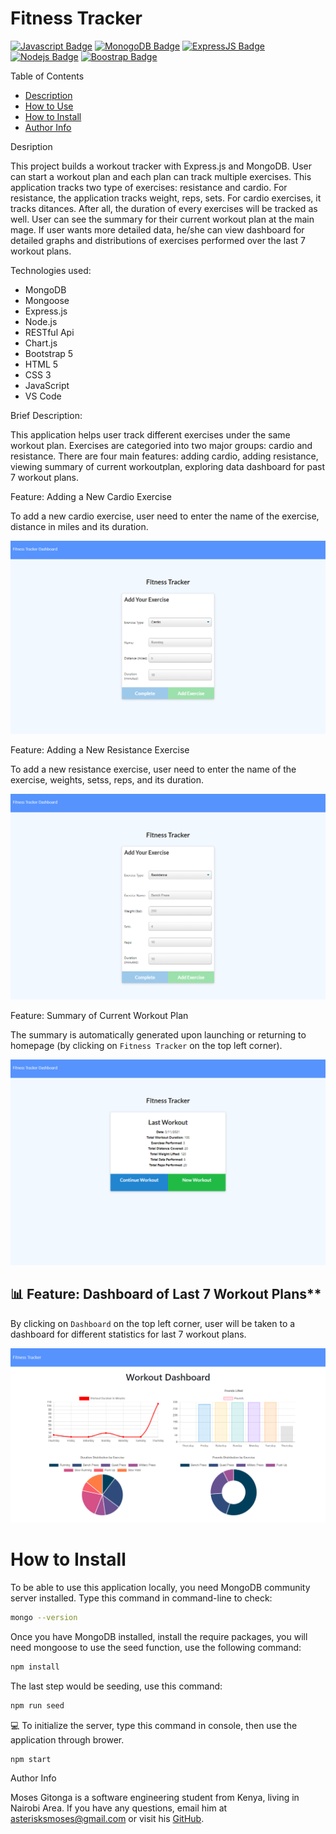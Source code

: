# **Fitness Tracker**

[![Javascript Badge](https://img.shields.io/badge/-Javascript-F0DB4F?style=for-the-badge&labelColor=black&logo=javascript&logoColor=F0DB4F)](#) [![MonogoDB Badge](https://img.shields.io/badge/-MongoDB-4DB33D?style=for-the-badge&labelColor=black&logo=mongodb&logoColor=3FA037)](#) [![ExpressJS Badge](https://img.shields.io/badge/-Express.JS-ff781f?style=for-the-badge&labelColor=black&logo=express&logoColor=FF781F)](#) [![Nodejs Badge](https://img.shields.io/badge/-Node.js-3C873A?style=for-the-badge&labelColor=black&logo=node.js&logoColor=3C873A)](#) [![Boostrap Badge](https://img.shields.io/badge/-bootstrap5-553c7b?style=for-the-badge&labelColor=black&logo=bootstrap&logoColor=553c7b)](#)


Table of Contents

- [Description](#description)
- [How to Use](#how-to-use)
- [How to Install](#how-to-install)
- [Author Info](#author-info)

Desription

This project builds a workout tracker with Express.js and MongoDB. User can start a workout plan and each plan can track multiple exercises. This application tracks two type of exercises: resistance and cardio. For resistance, the application tracks weight, reps, sets. For cardio exercises, it tracks ditances. After all, the duration of every exercises will be tracked as well. User can see the summary for their current workout plan at the main mage. If user wants more detailed data, he/she can view dashboard for detailed graphs and distributions of exercises performed over the last 7 workout plans.

Technologies used:

- MongoDB
- Mongoose
- Express.js
- Node.js
- RESTful Api
- Chart.js
- Bootstrap 5
- HTML 5
- CSS 3
- JavaScript
- VS Code

Brief Description:

This application helps user track different exercises under the same workout plan. Exercises are categoried into two major groups: cardio and resistance. There are four main features: adding cardio, adding resistance, viewing summary of current workoutplan, exploring data dashboard for past 7 workout plans.

Feature: Adding a New Cardio Exercise

To add a new cardio exercise, user need to enter the name of the exercise, distance in miles and its duration.

![cardio screenshot](./Assets/cardio.png)


Feature: Adding a New Resistance Exercise

To add a new resistance exercise, user need to enter the name of the exercise, weights, setss, reps, and its duration.

![cardio screenshot](./Assets/resistance.png)


Feature: Summary of Current Workout Plan

The summary is automatically generated upon launching or returning to homepage (by clicking on `Fitness Tracker` on the top left corner).

![cardio screenshot](./Assets/homepage.png)

## :bar_chart: Feature: Dashboard of Last 7 Workout Plans**

By clicking on `Dashboard` on the top left corner, user will be taken to a dashboard for different statistics for last 7 workout plans.

![cardio screenshot](./Assets/dashboard.png)


# How to Install

To be able to use this application locally, you need MongoDB community server installed. Type this command in command-line to check:

```bash
mongo --version
```

Once you have MongoDB installed, install the require packages, you will need mongoose to use the seed function, use the following command:

```bash
npm install
```

The last step would be seeding, use this command:

```bash
npm run seed
```

:computer: To initialize the server, type this command in console, then use the application through brower.

```bash
npm start
```
Author Info

Moses Gitonga is a software engineering student from Kenya, living in Nairobi Area. If you have any questions, email him at asterisksmoses@gmail.com or visit his [GitHub](https://github.com/asterisksmoses).
